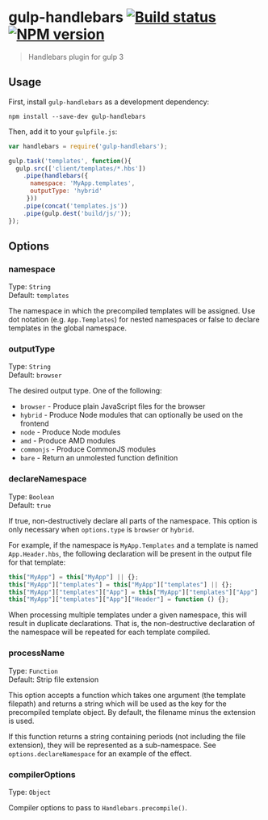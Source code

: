 # gulp-handlebars  [![Build status][travis-image]][travis-url]  [![NPM version][npm-image]][npm-url]

> Handlebars plugin for gulp 3

## Usage

First, install `gulp-handlebars` as a development dependency:

```shell
npm install --save-dev gulp-handlebars
```

Then, add it to your `gulpfile.js`:

```javascript
var handlebars = require('gulp-handlebars');

gulp.task('templates', function(){
  gulp.src(['client/templates/*.hbs'])
    .pipe(handlebars({
      namespace: 'MyApp.templates',
      outputType: 'hybrid'
     }))
    .pipe(concat('templates.js'))
    .pipe(gulp.dest('build/js/'));
});
```

## Options

### namespace
Type: `String`  
Default: `templates`

The namespace in which the precompiled templates will be assigned. Use dot notation (e.g. `App.Templates`) for nested namespaces or false to declare templates in the global namespace.

### outputType
Type: `String`  
Default: `browser`

The desired output type. One of the following:

* `browser` - Produce plain JavaScript files for the browser
* `hybrid` - Produce Node modules that can optionally be used on the frontend
* `node` - Produce Node modules
* `amd` - Produce AMD modules
* `commonjs` - Produce CommonJS modules
* `bare` - Return an unmolested function definition

### declareNamespace
Type: `Boolean`  
Default: `true`

If true, non-destructively declare all parts of the namespace. This option is only necessary when `options.type` is `browser` or `hybrid`.

For example, if the namespace is `MyApp.Templates` and a template is named `App.Header.hbs`, the following declaration will be present in the output file for that template:

```javascript
this["MyApp"] = this["MyApp"] || {};
this["MyApp"]["templates"] = this["MyApp"]["templates"] || {};
this["MyApp"]["templates"]["App"] = this["MyApp"]["templates"]["App"] || {};
this["MyApp"]["templates"]["App"]["Header"] = function () {};
```

When processing multiple templates under a given namespace, this will result in duplicate declarations. That is, the non-destructive declaration of the namespace will be repeated for each template compiled.

### processName
Type: `Function`  
Default: Strip file extension

This option accepts a function which takes one argument (the template filepath) and returns a string which will be used as the key for the precompiled template object. By default, the filename minus the extension is used.

If this function returns a string containing periods (not including the file extension), they will be represented as a sub-namespace. See `options.declareNamespace` for an example of the effect.

### compilerOptions
Type: `Object`

Compiler options to pass to `Handlebars.precompile()`.


[travis-url]: http://travis-ci.org/lazd/gulp-handlebars
[travis-image]: https://secure.travis-ci.org/lazd/gulp-handlebars.png?branch=master
[npm-url]: https://npmjs.org/package/gulp-handlebars
[npm-image]: https://badge.fury.io/js/gulp-handlebars.png
